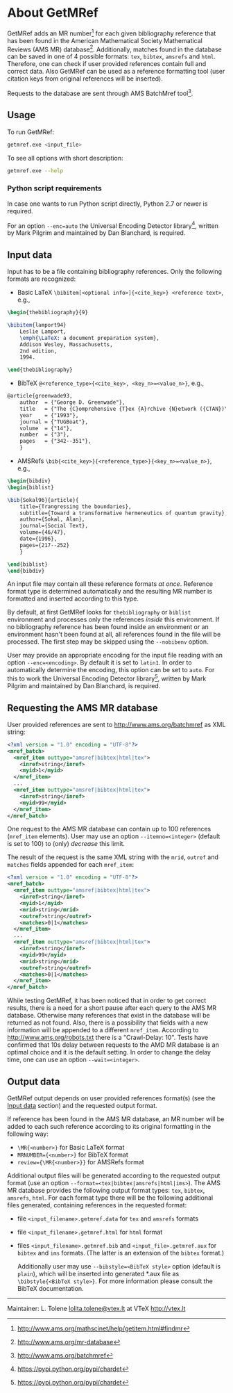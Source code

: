 # About GetMRef

GetMRef adds an MR number[^1] for each given bibliography reference that has been
found in the American Mathematical Society Mathematical Reviews (AMS MR) database[^2].
Additionally, matches found in the database can be saved in one of 4 possible
formats: `tex`, `bibtex`, `amsrefs` and `html`.
Therefore, one can check if user provided references contain full and correct data.
Also GetMRef can be used as a reference formatting tool
(user citation keys from original references will be inserted).

Requests to the database are sent through AMS BatchMref tool[^3].

[^1]: http://www.ams.org/mathscinet/help/getitem.html#findmr
[^2]: http://www.ams.org/mr-database
[^3]: http://www.ams.org/batchmref

## Usage

To run GetMRef:
```bash
getmref.exe <input_file>
```

To see all options with short description:
```bash
getmref.exe --help
```

### Python script requirements

In case one wants to run Python script directly, Python 2.7 or newer is required.

For an option `--enc=auto` the Universal Encoding Detector library[^4],
written by Mark Pilgrim and maintained by Dan Blanchard, is required.

[^4]: https://pypi.python.org/pypi/chardet

## Input data


Input has to be a file containing bibliography references.
Only the following formats are recognized:

* Basic LaTeX `\bibitem[<optional info>]{<cite_key>} <reference text>`, e.g.,

```latex
\begin{thebibliography}{9}

\bibitem{lamport94}
    Leslie Lamport,
    \emph{\LaTeX: a document preparation system},
    Addison Wesley, Massachusetts,
    2nd edition,
    1994.

\end{thebibliography}
```

* BibTeX `@<reference_type>{<cite_key>, <key_n>=<value_n>}`, e.g.,

```latex
@article{greenwade93,
    author  = {"George D. Greenwade"},
    title   = {"The {C}omprehensive {T}ex {A}rchive {N}etwork ({CTAN})"},
    year    = {"1993"},
    journal = {"TUGBoat"},
    volume  = {"14"},
    number  = {"3"},
    pages   = {"342--351"},
    }
```

* AMSRefs `\bib{<cite_key>}{<reference_type>}{<key_n>=<value_n>}`, e.g.,

```latex
\begin{bibdiv}
\begin{biblist}

\bib{Sokal96}{article}{
    title={Trangressing the boundaries},
    subtitle={Toward a transformative hermeneutics of quantum gravity},
    author={Sokal, Alan},
    journal={Social Text},
    volume={46/47},
    date={1996},
    pages={217--252}
    }

\end{biblist}
\end{bibdiv}
```

An input file may contain all these reference formats *at once*.
Reference format type is determined automatically and the resulting MR number is
formatted and inserted according to this type.

By default, at first GetMRef looks for `thebibliography` or `biblist` environment
and processes only the references *inside* this environment.
If no bibliography reference has been found inside an environment
or an environment hasn't been found at all, all references found in the file
will be processed. The first step may be skipped using the `--nobibenv` option.

User may provide an appropriate encoding for the input file reading with an
option `--enc=<encoding>`. By default it is set to `latin1`. In order to
automatically determine the encoding, this option can be set to `auto`.
For this to work the Universal Encoding Detector library[^4], written by
Mark Pilgrim and maintained by Dan Blanchard, is required.

## Requesting the AMS MR database

User provided references are sent to http://www.ams.org/batchmref as XML string:
```xml
<?xml version = "1.0" encoding = "UTF-8"?>
<mref_batch>
  <mref_item outtype="amsref|bibtex|html|tex">
    <inref>string</inref>
    <myid>1</myid>
  </mref_item>
  ...
  <mref_item outtype="amsref|bibtex|html|tex">
    <inref>string</inref>
    <myid>99</myid>
  </mref_item>
</mref_batch>
```
One request to the AMS MR database can contain up to 100 references
(`mref_item` elements). User may use an option `--itemno=<integer>` (default is
set to 100) to (only) *decrease* this limit.

The result of the request is the same XML string with the `mrid`,
`outref` and `matches` fields appended for each `mref_item`:
```xml
<?xml version = "1.0" encoding = "UTF-8"?>
<mref_batch>
  <mref_item outtype="amsref|bibtex|html|tex">
    <inref>string</inref>
    <myid>1</myid>
    <mrid>string</mrid>
    <outref>string</outref>
    <matches>0|1</matches>
  </mref_item>
  ...
  <mref_item outtype="amsref|bibtex|html|tex">
    <inref>string</inref>
    <myid>99</myid>
    <mrid>string</mrid>
    <outref>string</outref>
    <matches>0|1</matches>
  </mref_item>
</mref_batch>
```

While testing GetMRef, it has been noticed that in order to get correct results,
there is a need for a short pause after each query to the AMS MR database.
Otherwise many references that exist in the database will be returned as not
found. Also, there is a possibility that fields with a new information will
be appended to a different `mref_item`.
According to http://www.ams.org/robots.txt there is a "Crawl-Delay: 10".
Tests have confirmed that 10s delay between requests to the AMD MR database is
an optimal choice and it is the default setting. In order to change the delay time,
one can use an option `--wait=<integer>`.

## Output data

GetMRef output depends on user provided references format(s) (see the [Input data](#input-data) section)
and the requested output format.

If reference has been found in the AMS MR database, an MR number will be added to
each such reference according to its original formatting in the following way:

* `\MR{<number>}` for Basic LaTeX format
* `MRNUMBER={<number>}` for BibTeX format
* `review={\MR{<number>}}` for AMSRefs format

Additional output files will be generated according to the requested output format
(use an option `--format=<tex|bibtex|amsrefs|html|ims>`).
The AMS MR database provides the following output format types:
`tex`, `bibtex`, `amsrefs`, `html`.
For each format type there will be the following additional files generated,
containing references in the requested format:

* file `<input_filename>.getmref.data` for `tex` and `amsrefs` formats
* file `<input_filename>.getmref.html` for `html` format
* files `<input_filename>.getmref.bib` and `<input_file>.getmref.aux` for
  `bibtex` and `ims` formats. (The latter is an extension of the `bibtex` format.)

  Additionally user may use `--bibstyle=<BibTeX style>` option (default is `plain`),
  which will be inserted into generated *.aux file as `\bibstyle{<BibTeX style>}`.
  For more information please consult the BibTeX documentation.

---
Maintainer: L. Tolene <lolita.tolene@vtex.lt> at VTeX <http://vtex.lt>
